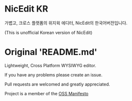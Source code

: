 NicEdit KR
==========
가볍고, 크로스 플랫폼의 위지윅 에디터, NicEdit의 한국어버전입니다.

(This is unofficial Korean version of NicEdit)

Original 'README.md'
=========
Lightweight, Cross Platform WYSIWYG editor.

If you have any problems please create an issue.

Pull requests are welcomed and greatly appreciated.

Project is a member of the [OSS Manifesto](http://ossmanifesto.org/)
